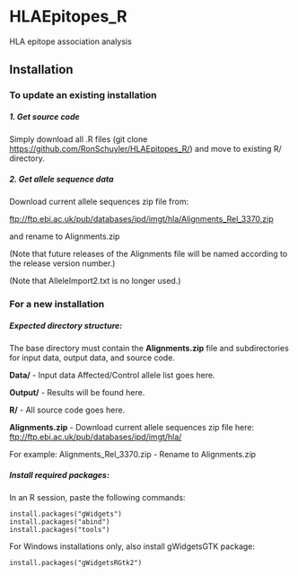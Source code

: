 # HLAEpitopes_R
HLA epitope association analysis


## Installation


### To update an existing installation

##### 1. Get source code
Simply download all .R files (git clone https://github.com/RonSchuyler/HLAEpitopes_R/) and move to existing R/ directory.

##### 2. Get allele sequence data
Download current allele sequences zip file from: 

ftp://ftp.ebi.ac.uk/pub/databases/ipd/imgt/hla/Alignments_Rel_3370.zip

and rename to Alignments.zip

(Note that future releases of the Alignments file will be named according to the release version number.) 

(Note that AlleleImport2.txt is no longer used.)




### For a new installation

##### Expected directory structure:

The base directory must contain the __Alignments.zip__ file and subdirectories for input data, output data, and source code.

__Data/__ - Input data Affected/Control allele list goes here.

__Output/__ - Results will be found here.

__R/__ - All source code goes here.

__Alignments.zip__ - Download current allele sequences zip file here: 
ftp://ftp.ebi.ac.uk/pub/databases/ipd/imgt/hla/

For example: Alignments_Rel_3370.zip  - Rename to Alignments.zip



##### Install required packages:
In an R session, paste the following commands:
```
install.packages("gWidgets")
install.packages("abind")
install.packages("tools")

```

For Windows installations only, also install gWidgetsGTK package:
```
install.packages("gWidgetsRGtk2")
```



